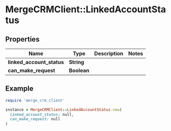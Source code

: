 # MergeCRMClient::LinkedAccountStatus

## Properties

| Name | Type | Description | Notes |
| ---- | ---- | ----------- | ----- |
| **linked_account_status** | **String** |  |  |
| **can_make_request** | **Boolean** |  |  |

## Example

```ruby
require 'merge_crm_client'

instance = MergeCRMClient::LinkedAccountStatus.new(
  linked_account_status: null,
  can_make_request: null
)
```

